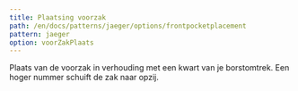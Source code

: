 ```yaml
---
title: Plaatsing voorzak
path: /en/docs/patterns/jaeger/options/frontpocketplacement
pattern: jaeger
option: voorZakPlaats
---
```


Plaats van de voorzak in verhouding met een kwart van je borstomtrek. Een hoger nummer schuift de zak naar opzij.